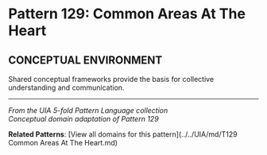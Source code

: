 # Pattern 129: Common Areas At The Heart

## CONCEPTUAL ENVIRONMENT

Shared conceptual frameworks provide the basis for collective understanding and communication.

---

*From the UIA 5-fold Pattern Language collection*  
*Conceptual domain adaptation of Pattern 129*

**Related Patterns**: [View all domains for this pattern](../../UIA/md/T129 Common Areas At The Heart.md)